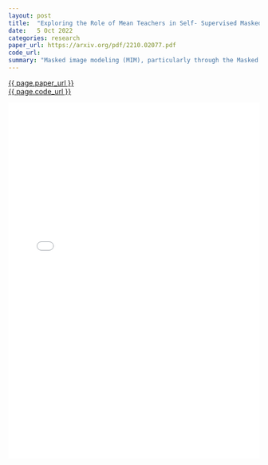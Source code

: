 ```yaml
---
layout: post
title:  "Exploring the Role of Mean Teachers in Self- Supervised Masked Auto-encoders"
date:   5 Oct 2022
categories: research
paper_url: https://arxiv.org/pdf/2210.02077.pdf
code_url: 
summary: "Masked image modeling (MIM), particularly through the Masked Auto-Encoder (MAE), is a key technique in self-supervised learning (SSL) for visual representation learning with Vision Transformers, involving the reconstruction of randomly masked image patches. Concurrent approaches often use a student/teacher paradigm, where a teacher model updates itself with an exponential moving average (EMA) of the student model's outputs, though the effects of this interaction are not well understood. Analysis of a simple linear model reveals that the teacher model selectively filters gradient directions based on feature similarity, acting as a conditional momentum regularizer. Building on this insight, we introduce the Reconstruction-Consistent Masked Auto-Encoder (RC-MAE), which integrates an EMA teacher with MAE, leading to faster convergence and reduced memory requirements compared to existing self-distillation methods. Furthermore, RC-MAE demonstrates greater robustness and improved performance on tasks like ImageNet-1K classification, object detection, and instance segmentation, compared to the original MAE."
---
```


<style>
.responsive-pdf-container {
    overflow: hidden;
    padding-top: 141.42%; /* 16:9 Aspect Ratio, adjust as needed */
    position: relative;
}

.responsive-pdf-container iframe {
    border: none;
    height: 100%;
    left: 0;
    position: absolute;
    top: 0;
    width: 100%;
}
</style>

<a href="{{ page.paper_url }}">{{ page.paper_url }}</a><br>
<a href="{{ page.code_url }}">{{ page.code_url }}</a>

<div class="responsive-pdf-container">
    <iframe src="{{ page.paper_url }}" style="border: none;"></iframe>
</div>